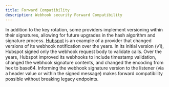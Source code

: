 ```yaml
---
title: Forward Compatibility
description: Webhook security Forward Compatibility 
--- 
```


In addition to the key rotation, some providers implement versioning within their signatures, allowing for future upgrades in the hash algorithm and signature process. [Hubspot](https://developers.hubspot.com/docs/api/webhooks/validating-requests) is an example of a provider that changed versions of its webhook notification over the years. In its initial version (v1), Hubspot signed only the webhook request body to validate calls. Over the years, Hubspot improved its webhooks to include timestamp validation, changed the webhook signature contents, and changed the encoding from hex to base64.  Informing the webhook signature version to the listener (via a header value or within the signed message) makes forward compatibility possible without breaking legacy endpoints.